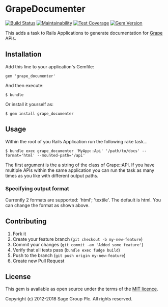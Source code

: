 # GrapeDocumenter

[![Build Status](https://travis-ci.org/Sage/grape_documenter.svg?branch=master)](https://travis-ci.org/Sage/grape_documenter)
[![Maintainability](https://api.codeclimate.com/v1/badges/f44a0ac3bf88a4bd2b8b/maintainability)](https://codeclimate.com/github/Sage/grape_documenter/maintainability)
[![Test Coverage](https://api.codeclimate.com/v1/badges/f44a0ac3bf88a4bd2b8b/test_coverage)](https://codeclimate.com/github/Sage/grape_documenter/test_coverage)
[![Gem Version](https://badge.fury.io/rb/grape_documenter.svg)](https://badge.fury.io/rb/grape_documenter)

This adds a task to Rails Applications to generate documentation for [Grape](https://github.com/intridea/grape) APIs.

## Installation

Add this line to your application's Gemfile:

    gem 'grape_documenter'

And then execute:

    $ bundle

Or install it yourself as:

    $ gem install grape_documenter

## Usage

Within the root of you Rails Application run the following rake task...

    $ bundle exec grape_documenter 'MyApp::Api' '/path/to/docs' --format='html' --mounted-path='/api'

The first argument is the a string of the class of Grape::API. If you have multiple APIs within the same application you can run the task as many times as you like with different output paths.

### Specifying output format

Currently 2 formats are supported: 'html'; 'textile'. The default is html. You can change the format as shown above.

## Contributing

1. Fork it
2. Create your feature branch (`git checkout -b my-new-feature`)
3. Commit your changes (`git commit -am 'Added some feature'`)
4. Verify that all tests pass (`bundle exec fudge build`)
5. Push to the branch (`git push origin my-new-feature`)
6. Create new Pull Request

## License

This gem is available as open source under the terms of the
[MIT licence](LICENSE).

Copyright (c) 2012-2018 Sage Group Plc. All rights reserved.
